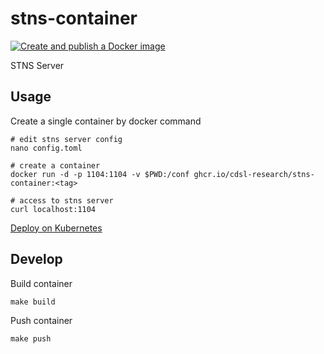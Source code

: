 # stns-container

[![Create and publish a Docker image](https://github.com/cdsl-research/stns-container/actions/workflows/image-build.yml/badge.svg)](https://github.com/cdsl-research/stns-container/actions/workflows/image-build.yml)

STNS Server

## Usage

Create a single container by docker command

```
# edit stns server config
nano config.toml

# create a container
docker run -d -p 1104:1104 -v $PWD:/conf ghcr.io/cdsl-research/stns-container:<tag>

# access to stns server
curl localhost:1104
```

[Deploy on Kubernetes](kubernetes/README.md)

## Develop

Build container

```
make build
```

Push container

```
make push
```

